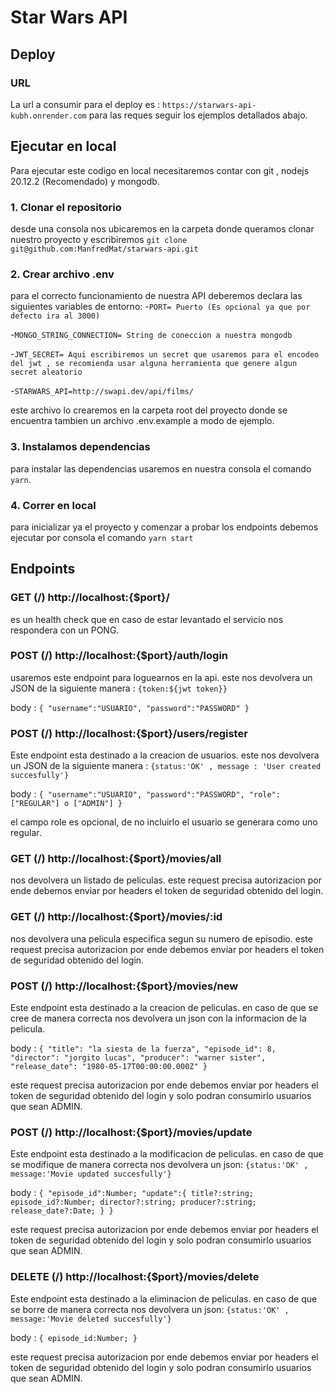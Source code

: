 # Star Wars API

## Deploy
### URL
La url a consumir para el deploy es : `https://starwars-api-kubh.onrender.com` para las reques seguir los ejemplos detallados abajo.

## Ejecutar en local
Para ejecutar este codigo en local necesitaremos contar con  git , nodejs 20.12.2 (Recomendado) y mongodb.

### 1. Clonar el repositorio
desde una consola nos ubicaremos en la carpeta donde queramos clonar nuestro proyecto y escribiremos `git clone git@github.com:ManfredMat/starwars-api.git`

### 2. Crear archivo .env

para el correcto funcionamiento de nuestra API deberemos declara las siguientes variables de entorno:
-`PORT= Puerto (Es opcional ya que por defecto ira al 3000)`

-`MONGO_STRING_CONNECTION= String de coneccion a nuestra mongodb`

-`JWT_SECRET= Aqui escribiremos un secret que usaremos para el encodeo del jwt , se recomienda usar alguna herramienta que genere algun secret aleatorio`

-`STARWARS_API=http://swapi.dev/api/films/`

este archivo lo crearemos en la carpeta root del proyecto donde se encuentra tambien un archivo .env.example a modo de ejemplo.

### 3. Instalamos dependencias

para instalar las dependencias usaremos en nuestra consola el comando `yarn`.

### 4. Correr en local

para inicializar ya el proyecto y comenzar a probar los endpoints debemos ejecutar por consola el comando `yarn start`

## Endpoints

### GET (/) http://localhost:{$port}/
es un health check que en caso de estar levantado el servicio nos respondera con un PONG.

### POST (/) http://localhost:{$port}/auth/login

usaremos este endpoint para loguearnos en la api. este nos devolvera un JSON de la siguiente manera :
`{token:${jwt token}}`

body :
`{
    "username":"USUARIO",
    "password":"PASSWORD"
}`

### POST (/) http://localhost:{$port}/users/register

Este endpoint esta destinado a la creacion de usuarios. 
este nos devolvera un JSON de la siguiente manera :
`{status:'OK' , message : 'User created succesfully'}`

body :
`{
    "username":"USUARIO",
    "password":"PASSWORD",
    "role":["REGULAR"] o ["ADMIN"]
}`

el campo role es opcional, de no incluirlo el usuario se generara como uno regular.

### GET (/) http://localhost:{$port}/movies/all
nos devolvera un listado de peliculas.
este request precisa autorizacion por ende debemos enviar por headers el token de seguridad obtenido del login.

### GET (/) http://localhost:{$port}/movies/:id
nos devolvera una pelicula especifica segun su numero de episodio.
este request precisa autorizacion por ende debemos enviar por headers el token de seguridad obtenido del login.

### POST (/) http://localhost:{$port}/movies/new

Este endpoint esta destinado a la creacion de peliculas. 
en caso de que se cree de manera correcta nos devolvera un json con la informacion de la pelicula.

body :
`{
    "title": "la siesta de la fuerza",
    "episode_id": 8,
    "director": "jorgito lucas",
    "producer": "warner sister",
    "release_date": "1980-05-17T00:00:00.000Z"
}`

este request precisa autorizacion por ende debemos enviar por headers el token de seguridad obtenido del login y solo podran consumirlo usuarios que sean ADMIN.

### POST (/) http://localhost:{$port}/movies/update

Este endpoint esta destinado a la modificacion de peliculas. 
en caso de que se  modifique de manera correcta nos devolvera un json:
`{status:'OK' , message:'Movie updated succesfully'}`

body :
`{
    "episode_id":Number;
    "update":{
        title?:string;
        episode_id?:Number;
        director?:string;
        producer?:string;
        release_date?:Date;
        }
}`

este request precisa autorizacion por ende debemos enviar por headers el token de seguridad obtenido del login y solo podran consumirlo usuarios que sean ADMIN.

### DELETE (/) http://localhost:{$port}/movies/delete

Este endpoint esta destinado a la eliminacion de peliculas. 
en caso de que se borre de manera correcta nos devolvera un json:
`{status:'OK' , message:'Movie deleted succesfully'}`

body :
`{
    episode_id:Number;
}`

este request precisa autorizacion por ende debemos enviar por headers el token de seguridad obtenido del login y solo podran consumirlo usuarios que sean ADMIN.
